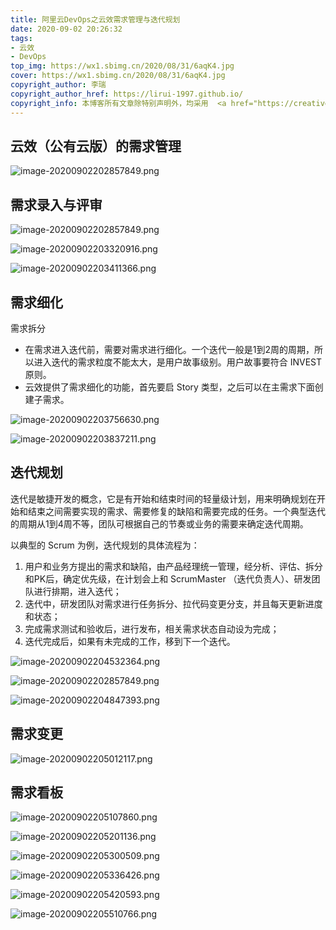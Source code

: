 ```yaml
---
title: 阿里云DevOps之云效需求管理与迭代规划
date: 2020-09-02 20:26:32
tags:
- 云效
- DevOps
top_img: https://wx1.sbimg.cn/2020/08/31/6aqK4.jpg
cover: https://wx1.sbimg.cn/2020/08/31/6aqK4.jpg
copyright_author: 李瑞
copyright_author_href: https://lirui-1997.github.io/
copyright_info: 本博客所有文章除特别声明外，均采用  <a href="https://creativecommons.org/licenses/by-nc-sa/4.0/">CC BY-NC-SA 4.0 </a> 许可协议。转载请注明出处！
---
```


## 云效（公有云版）的需求管理

![image-20200902202857849.png](https://cdn.jsdelivr.net/gh/LiRui-1997/hexo/image/云效需求管理与迭代规划/image-20200902202857849.png)

## 需求录入与评审

![image-20200902202857849.png](https://cdn.jsdelivr.net/gh/LiRui-1997/hexo/image/云效需求管理与迭代规划/image-20200902203145194.png)

![image-20200902203320916.png](https://cdn.jsdelivr.net/gh/LiRui-1997/hexo/image/云效需求管理与迭代规划/image-20200902203320916.png)

![image-20200902203411366.png](https://cdn.jsdelivr.net/gh/LiRui-1997/hexo/image/云效需求管理与迭代规划/image-20200902203411366.png)


## 需求细化

需求拆分
- 在需求进入迭代前，需要对需求进行细化。一个迭代一般是1到2周的周期，所以进入迭代的需求粒度不能太大，是用户故事级别。用户故事要符合 INVEST 原则。
- 云效提供了需求细化的功能，首先要启 Story 类型，之后可以在主需求下面创建子需求。

![image-20200902203756630.png](https://cdn.jsdelivr.net/gh/LiRui-1997/hexo/image/云效需求管理与迭代规划/image-20200902203756630.png)

![image-20200902203837211.png](https://cdn.jsdelivr.net/gh/LiRui-1997/hexo/image/云效需求管理与迭代规划/image-20200902203837211.png)

## 迭代规划

迭代是敏捷开发的概念，它是有开始和结束时间的轻量级计划，用来明确规划在开始和结束之间需要实现的需求、需要修复的缺陷和需要完成的任务。一个典型迭代的周期从1到4周不等，团队可根据自己的节奏或业务的需要来确定迭代周期。

以典型的 Scrum 为例，迭代规划的具体流程为：
1. 用户和业务方提出的需求和缺陷，由产品经理统一管理，经分析、评估、拆分和PK后，确定优先级，在计划会上和 ScrumMaster （迭代负责人）、研发团队进行排期，进入迭代；
2. 迭代中，研发团队对需求进行任务拆分、拉代码变更分支，并且每天更新进度和状态；
3. 完成需求测试和验收后，进行发布，相关需求状态自动设为完成；
4. 迭代完成后，如果有未完成的工作，移到下一个迭代。

![image-20200902204532364.png](https://cdn.jsdelivr.net/gh/LiRui-1997/hexo/image/云效需求管理与迭代规划/image-20200902204532364.png)

![image-20200902202857849.png](https://cdn.jsdelivr.net/gh/LiRui-1997/hexo/image/敏捷项目管理基础/image-20200902202857849.png)

![image-20200902204847393.png](https://cdn.jsdelivr.net/gh/LiRui-1997/hexo/image/云效需求管理与迭代规划/image-20200902204847393.png)

## 需求变更

![image-20200902205012117.png](https://cdn.jsdelivr.net/gh/LiRui-1997/hexo/image/云效需求管理与迭代规划/image-20200902205012117.png)

## 需求看板

![image-20200902205107860.png](https://cdn.jsdelivr.net/gh/LiRui-1997/hexo/image/云效需求管理与迭代规划/image-20200902205107860.png)

![image-20200902205201136.png](https://cdn.jsdelivr.net/gh/LiRui-1997/hexo/image/云效需求管理与迭代规划/image-20200902205201136.png)

![image-20200902205300509.png](https://cdn.jsdelivr.net/gh/LiRui-1997/hexo/image/云效需求管理与迭代规划/image-20200902205300509.png)

![image-20200902205336426.png](https://cdn.jsdelivr.net/gh/LiRui-1997/hexo/image/云效需求管理与迭代规划/image-20200902205336426.png)

![image-20200902205420593.png](https://cdn.jsdelivr.net/gh/LiRui-1997/hexo/image/云效需求管理与迭代规划/image-20200902205420593.png)

![image-20200902205510766.png](https://cdn.jsdelivr.net/gh/LiRui-1997/hexo/image/云效需求管理与迭代规划/image-20200902205510766.png)